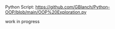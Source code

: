 Python Script: https://github.com/GBlanch/Python-OOP/blob/main/OOP%20Exploration.py

work in progress

